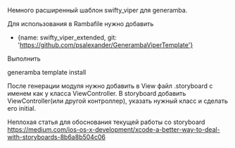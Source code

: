 Немного расширенный шаблон swifty_viper для generamba.

Для использования в Rambafile нужно добавить

- {name: swifty_viper_extended, git: 'https://github.com/psalexander/GenerambaViperTemplate'}

Выполнить

generamba template install

После генерации модуля нужно добавить в View файл .storyboard c именем как у класса ViewController. 
В storyboard добавить ViewController(или другой контроллер), указать нужный класс и сделать его initial.

Неплохая статья для обоснования текущей работы со storyboard
https://medium.com/ios-os-x-development/xcode-a-better-way-to-deal-with-storyboards-8b6a8b504c06
